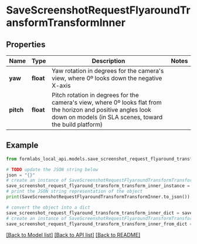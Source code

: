 # SaveScreenshotRequestFlyaroundTransformTransformInner


## Properties

Name | Type | Description | Notes
------------ | ------------- | ------------- | -------------
**yaw** | **float** | Yaw rotation in degrees for the camera&#39;s view, where 0º looks down the negative X-axis | 
**pitch** | **float** | Pitch rotation in degrees for the camera&#39;s view, where 0º looks flat from the horizon and positive angles look down on models (in SLA scenes, toward the build platform) | 

## Example

```python
from formlabs_local_api.models.save_screenshot_request_flyaround_transform_transform_inner import SaveScreenshotRequestFlyaroundTransformTransformInner

# TODO update the JSON string below
json = "{}"
# create an instance of SaveScreenshotRequestFlyaroundTransformTransformInner from a JSON string
save_screenshot_request_flyaround_transform_transform_inner_instance = SaveScreenshotRequestFlyaroundTransformTransformInner.from_json(json)
# print the JSON string representation of the object
print(SaveScreenshotRequestFlyaroundTransformTransformInner.to_json())

# convert the object into a dict
save_screenshot_request_flyaround_transform_transform_inner_dict = save_screenshot_request_flyaround_transform_transform_inner_instance.to_dict()
# create an instance of SaveScreenshotRequestFlyaroundTransformTransformInner from a dict
save_screenshot_request_flyaround_transform_transform_inner_from_dict = SaveScreenshotRequestFlyaroundTransformTransformInner.from_dict(save_screenshot_request_flyaround_transform_transform_inner_dict)
```
[[Back to Model list]](../README.md#documentation-for-models) [[Back to API list]](../README.md#documentation-for-api-endpoints) [[Back to README]](../README.md)


